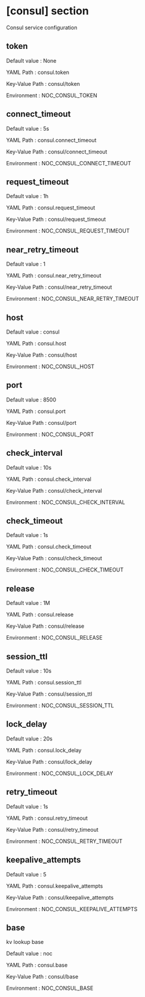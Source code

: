 # [consul] section
Consul service configuration

## token

Default value
:   None

YAML Path
:   consul.token

Key-Value Path
:   consul/token

Environment
:   NOC_CONSUL_TOKEN

## connect_timeout

Default value
:   5s

YAML Path
:   consul.connect_timeout

Key-Value Path
:   consul/connect_timeout

Environment
:   NOC_CONSUL_CONNECT_TIMEOUT

## request_timeout

Default value
:   1h

YAML Path
:   consul.request_timeout

Key-Value Path
:   consul/request_timeout

Environment
:   NOC_CONSUL_REQUEST_TIMEOUT

## near_retry_timeout

Default value
:   1

YAML Path
:   consul.near_retry_timeout

Key-Value Path
:   consul/near_retry_timeout

Environment
:   NOC_CONSUL_NEAR_RETRY_TIMEOUT

## host

Default value
:   consul

YAML Path
:   consul.host

Key-Value Path
:   consul/host

Environment
:   NOC_CONSUL_HOST

## port

Default value
:   8500

YAML Path
:   consul.port

Key-Value Path
:   consul/port

Environment
:   NOC_CONSUL_PORT

## check_interval

Default value
:   10s

YAML Path
:   consul.check_interval

Key-Value Path
:   consul/check_interval

Environment
:   NOC_CONSUL_CHECK_INTERVAL

## check_timeout

Default value
:   1s

YAML Path
:   consul.check_timeout

Key-Value Path
:   consul/check_timeout

Environment
:   NOC_CONSUL_CHECK_TIMEOUT

## release

Default value
:   1M

YAML Path
:   consul.release

Key-Value Path
:   consul/release

Environment
:   NOC_CONSUL_RELEASE

## session_ttl

Default value
:   10s

YAML Path
:   consul.session_ttl

Key-Value Path
:   consul/session_ttl

Environment
:   NOC_CONSUL_SESSION_TTL

## lock_delay

Default value
:   20s

YAML Path
:   consul.lock_delay

Key-Value Path
:   consul/lock_delay

Environment
:   NOC_CONSUL_LOCK_DELAY

## retry_timeout

Default value
:   1s

YAML Path
:   consul.retry_timeout

Key-Value Path
:   consul/retry_timeout

Environment
:   NOC_CONSUL_RETRY_TIMEOUT

## keepalive_attempts

Default value
:   5

YAML Path
:   consul.keepalive_attempts

Key-Value Path
:   consul/keepalive_attempts

Environment
:   NOC_CONSUL_KEEPALIVE_ATTEMPTS

## base
kv lookup base

Default value
:   noc

YAML Path
:   consul.base

Key-Value Path
:   consul/base

Environment
:   NOC_CONSUL_BASE
